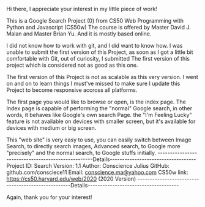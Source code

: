 Hi there, I appreciate your interest in my little piece of work!

This is a Google Search Project (0) from CS50 Web Programming with Python and Javascript (CS50w)
The course is offered by Master David J. Malan and Master Brian Yu. And it is mostly based online.

I did not know how to work with git, and I did want to know how. I was unable to submit the first version of this Project, as soon as I got a little bit comfortable with Git, out of curiosity, I submitted The first version of this project which is considered not as good as this one.

The first version of this Project is not as scalable as this very version.
I went on and on to learn things I must've missed to make sure I update this Project to become responsive accross all platforms.

The first page you would like to browse or open, is the index page. The Index page is capable of performing the "normal" Google search, in other words, it behaves like Google's own search Page. the "I'm Feeling Lucky" feature is not available on devices with smaller screen, but it's available for devices with medium or big screen.

This "web site" is very easy to use, you can easily switch between Image Search, to directly search images, Advanced search, to Google more "precisely" and the normal search, to Google stuffs initially.
---------------------------------------------------Details-----------------------------------
Project ID: Search
Version:    1.1
Author:     Conscience Julius
GitHub:     github.com/consciece11
Email:      conscience.ma@yahoo.com
CS50w link: https://cs50.harvard.edu/web/2020 (2020 Version)
---------------------------------------------------Details-------------------------------------

Again, thank you for your interest!